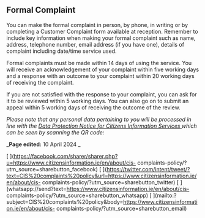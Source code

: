 ##  Formal Complaint

You can make the formal complaint in person, by phone, in writing or by
completing a Customer Complaint form available at reception. Remember to
include key information when making your formal complaint such as name,
address, telephone number, email address (if you have one), details of
complaint including date/time service used.

Formal complaints must be made within 14 days of using the service. You will
receive an acknowledgement of your complaint within five working days and a
response with an outcome to your complaint within 20 working days of receiving
the complaint.

If you are not satisfied with the response to your complaint, you can ask for
it to be reviewed within 5 working days. You can also go on to submit an
appeal within 5 working days of receiving the outcome of the review.

_Please note that any personal data pertaining to you will be processed in
line with the_ [ _Data Protection Notice for Citizens Information Services_
](https://www.citizensinformationboard.ie/downloads/data_protection/CIS_Data_Protection_Notice_v14apr2020.pdf)
_which can be seen by scanning the QR code:_

_**Page edited:** 10 April 2024 _

[
](https://facebook.com/sharer/sharer.php?u=https://www.citizensinformation.ie/en/about/cis-
complaints-policy/?utm_source=sharebutton_facebook) [
](https://twitter.com/intent/tweet/?text=CIS%20complaints%20policy&url=https://www.citizensinformation.ie/en/about/cis-
complaints-policy/?utm_source=sharebutton_twitter) [
](whatsapp://send?text=https://www.citizensinformation.ie/en/about/cis-
complaints-policy/?utm_source=sharebutton_whatsapp) [
](mailto:?subject=CIS%20complaints%20policy&body=https://www.citizensinformation.ie/en/about/cis-
complaints-policy/?utm_source=sharebutton_email) [ ](javascript:void\(0\))
